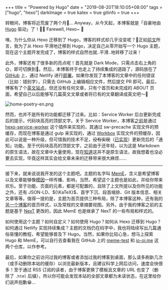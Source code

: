+++
title = "Powered by Hugo"
date = "2019-08-20T18:10:05+08:00"
tags = ["hugo", "hexo"]
darkImage = true
katex = true
gitinfo = true
+++

转眼间，博客将近荒废了两个月🤪... Anyway，从今天起，本博客就是「自豪地由 [Hugo](https://gohugo.io/) 驱动」了！🎉🎉 Farewell, Hexo~ 🐢

咦，为什么你从 Hexo 迁移到了 Hugo，博客的样式却几乎没变呢？🤔正如[前文](/tech/developing-a-hugo-theme/)所言，我为了从 Hexo 平滑地迁移到 Hugo，决定自己从零开始写一个 Hugo 主题，现在这个主题开发完成了，博客的样式自然也就..平滑..地转移了过来！

此外，博客还有了很多新的亮点呢！首先就是 Dark Mode，只需点击右上角的🌞，即可切换到🌙。然后，本博客终于也走上了持续集成的道路了，源码放在了 [GitHub](https://github.com/reuixiy/io-oi.me) 上，通过 Netlify 进行[部署](https://app.netlify.com/sites/io-oi/deploys)。如果你发现了本博客的文章中的任何错误（比如：错别字），只需去 GitHub 上编辑相应文件，然后提交 PR 即可。最后，博客有了个[英文站点](/en-us/)，但还没有任何文章，只有个首页和未完成的 ABOUT 页面，希望自己以后能够写几篇英文文章或者将已有的文章翻译成英文吧～🌱

![home-poetry-en.png](/images/home-poetry-en.png "仓促地翻译了一下博客的首页诗句")

然而，也并不是所有的功能都迁移了过来。比如：Service Worker 后台更新完成后的提示，代码块高亮的顶部文字。关于 Service Worker，本博客[之前](/tech/speed-up-hexo/)是通过 [hexo-service-worker](https://github.com/zoumiaojiang/hexo-service-worker) 这个插件来实现的，其通过 sw-precache 实现文件的预缓存，而现在博客是通过 gulp 来实现的，通过 [Workbox](https://developers.google.com/web/tools/workbox/) 实现文件的预缓存，因此可以说是一种升级，但可惜我的技术不足，~~没有实现~~（[已实现](https://github.com/reuixiy/io-oi.me/commit/9a68b156fbc10280acc3b35caf6b1ec5e4d863c8)）更新完后的「通知」功能。至于代码块高亮的顶部文字，之前由于还年轻，以为这是 Markdown 的原生语法，故在文章中大量使用，现在[知道](https://daringfireball.net/projects/markdown/)这并不是原生语法，故我想着也没必要去实现，毕竟这样其实会给文章未来的迁移带来很大麻烦……

---

接下来，就来说说我开发的这个主题吧。主题的名字叫 [MemE](https://github.com/reuixiy/hugo-theme-meme)，含义是希望博客以及文章能够像[模因](https://t.me/yixiuer/413)一样传播、影响，当然，希望这个主题也是如此，并给你带来欢乐。至于功能、页面的元素，都是可配置的，且除了上文所提以及你所见的功能之外，还有 JSON-LD、${\KaTeX}$、首字下沉、段首缩排、Git 版本信息、相关文章等等。值得一提的是，主题为首页提供三种布局，除了本博客这种，还有我的[另一个博客](https://yixiuer.me/)的首页样式，以及常规的文章摘要视图。另外，由于我的博客之前的主题是基于 [NexT](https://github.com/theme-next/hexo-theme-next) 更改的，因此 MemE 也是继承了 NexT 的一些布局和样式的。

如何使用这个主题？如何自定义？如何使用 Hugo？如何从 Hexo 迁移到 Hugo？如何通过 Netlify 实现持续集成？主题的文档仍在码字中，我也将陆续写出几篇通俗易懂的教程，希望能够普及下 Hugo。当然，如果你比较心急，想马上探索 Hugo 和 MemE，可以自行去查看我在 GitHub 上的 [meme-test](https://github.com/reuixiy/meme-test) 和 [io-oi.me](https://github.com/reuixiy/io-oi.me) 这两个仓库，以作参考。

最后，如果你之前访问过我的博客或者添加过我的博客到桌面，那么请多刷新几次（或手动删除本站的缓存）以浏览最新版本，且建议科学上网后访问，速度会快很多！至于通过 RSS 订阅的读者，由于博客更换了模板且文章的 URL 也变了（删除了 `.html` 后缀），所以你可能会发现本站的全部文章都为未读状态，在这里给你们说声抱歉😁...
